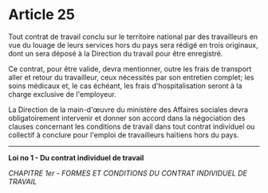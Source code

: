 # Article 25
Tout contrat de travail conclu sur le territoire national par des travailleurs
en vue du louage de leurs services hors du pays sera rédigé en trois originaux, dont un
sera déposé à la Direction du travail pour être enregistré.

Ce contrat, pour être valide, devra mentionner, outre les frais de transport aller et
retour du travailleur, ceux nécessités par son entretien complet; les soins médicaux et,
le cas échéant, les frais d'hospitalisation seront à la charge exclusive de l'employeur.

La Direction de la main-d'œuvre du ministère des Affaires sociales devra
obligatoirement intervenir et donner son accord dans la négociation des clauses
concernant les conditions de travail dans tout contrat individuel ou collectif à conclure
pour l'emploi de travailleurs haïtiens hors du pays.
***
**Loi no 1 - Du contrat individuel de travail**

*CHAPITRE 1er - FORMES ET CONDITIONS DU CONTRAT INDIVIDUEL DE TRAVAIL*